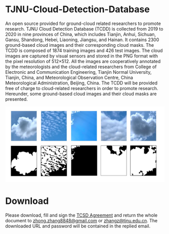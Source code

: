 # TJNU-Cloud-Detection-Database
An open source provided for ground-cloud related researchers to promote research.
TJNU Cloud Detection Database (TCDD) is collected from 2019 to 2020 in nine provinces of China, which includes Tianjin, Anhui, Sichuan, Gansu, Shandong, Hebei, Liaoning, Jiangsu, and Hainan. It contains 2300 ground-based cloud images and their corresponding cloud masks. The TCDD is composed of 1874 training images and 426 test images. The cloud images are captured by visual sensors and stored in the PNG format with the pixel resolution of 512×512.  All the images are cooperatively annotated by the meteorologists and the cloud-related researchers from College of Electronic and Communication Engineering, Tianjin Normal University, Tianjin, China, and Meteorological Observation Centre, China Meteorological Administration, Beijing, China. The TCDD will be provided free of charge to cloud-related researchers in order to promote research. Hereunder, some ground-based cloud images and their cloud masks are presented.

![image](image.jpg)

# Download
Please download, fill and sign the [TCSD Agreement](https://github.com/zhongzhang8848/TJNU-Cloud-Segmentation-Database/blob/main/TCSD%20Agreement.pdf) and return the whole document to zhong.zhang8848@gmail.com or zhangz@tjnu.edu.cn. The downloaded URL and password will be contained in the replied email.

